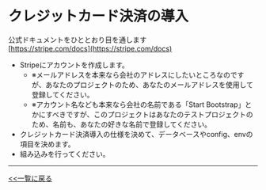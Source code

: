 # クレジットカード決済の導入

公式ドキュメントをひととおり目を通します  
[https://stripe.com/docs](https://stripe.com/docs)  

- Stripeにアカウントを作成します。
  - ※メールアドレスを本来なら会社のアドレスにしたいところなのですが、あなたのプロジェクトのため、あなたのメールアドレスを使用して登録してください。
  - ※アカウント名なども本来なら会社の名前である「Start Bootstrap」とかにすべきですが、このプロジェクトはあなたのテストプロジェクトのため、名前も、あなたの好きな名前で登録してください。
- クレジットカード決済導入の仕様を決めて、データベースやconfig、envの項目を決めます。
- 組み込みを行ってください。

---

[<<一覧に戻る](../../ISSUES.md)
